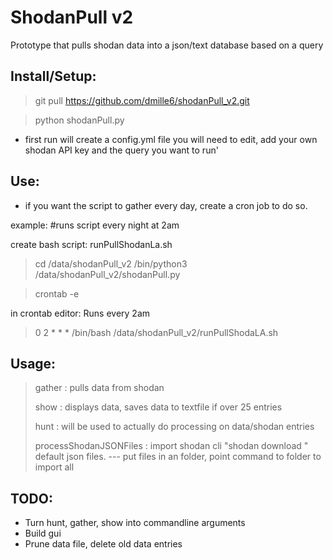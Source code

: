 # ShodanPull v2
Prototype that pulls shodan data into a json/text database based on a query

## Install/Setup:
> git pull https://github.com/dmille6/shodanPull_v2.git

> python shodanPull.py

- first run will create a config.yml file you will need to edit, add your own shodan API key and the query you want to run'

## Use:
- if you want the script to gather every day, create a cron job to do so. 

example:  #runs script every night at 2am

create bash script: runPullShodanLa.sh
> cd /data/shodanPull_v2
> /bin/python3 /data/shodanPull_v2/shodanPull.py

> crontab -e

in crontab editor: Runs every 2am
> 0 2 * * * /bin/bash /data/shodanPull_v2/runPullShodaLA.sh
 
## Usage:

> gather : pulls data from shodan
> 
> show : displays data, saves data to textfile if over 25 entries
>
> hunt : will be used to actually do processing on data/shodan entries
>
> processShodanJSONFiles : import shodan cli "shodan download <arguments>" default json files.
> --- put files in an folder, point command to folder to import all

## TODO:
- Turn hunt, gather, show into commandline arguments
- Build gui
- Prune data file, delete old data entries
